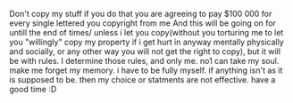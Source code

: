 Don't copy my stuff if you do that you are agreeing to pay $100 000 for every single lettered you copyright from me
And this will be going on for untill the end of times/ unless i let you copy(without you torturing me to let you "willingly" copy my property if i get hurt in anyway mentally physically and socially, or any other way you will not get the right to copy), but it will be with rules. I determine those rules, and only me. no1 can take my soul. make me forget my memory. i have to be fully myself. if anything isn't as it is supposed to be. then my choice or statments are not effective. have a good time :D
